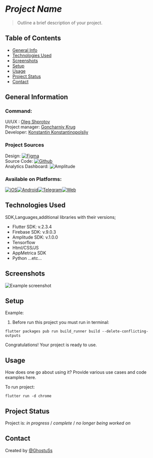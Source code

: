 # *Project Name*
> Outline a brief description of your project.

## Table of Contents
* [General Info](#general-information)
* [Technologies Used](#technologies-used)
* [Screenshots](#screenshots)
* [Setup](#setup)
* [Usage](#usage)
* [Project Status](#project-status)
* [Contact](#contact)
<!-- * [License](#license) -->


## General Information

### Command:
<!-- replace "https://google.com" with Telegram link of your team member. -->

  UI/UX : [Oleg Shprotov](https://google.com)<br />
  Project manager: [Goncharniy Krug](https://google.com)<br />
  Developer: [Konstantin Konstantinopolsliy](https://google.com)<br />

### Project Sources
  <!-- if you don't have anything - remove it from your forked readme.md. -->
  Design: [![Figma](https://img.shields.io/badge/figma-%23F24E1E.svg?style=for-the-badge&logo=figma&logoColor=white)](https://figma.com)<br />
  Source Code: [![Github](https://img.shields.io/badge/github%20pages-121013?style=for-the-badge&logo=github&logoColor=white)](https://github.com)<br />
  Analytics Dashboard: ![Amplitude](https://img.shields.io/badge/Amplitude-121013?style=for-the-badge&logo=amplitude&logoColor=white)<br />
  
### Available on Platforms: 
[![iOS](https://img.shields.io/badge/iOS-000000?style=for-the-badge&logo=apple&logoColor=white)](https://google.com)[![Android](https://img.shields.io/badge/Android-3DDC84?style=for-the-badge&logo=android&logoColor=white)](https://google.com)[![Telegram](https://img.shields.io/badge/Telegram-2CA5E0?style=for-the-badge&logo=telegram&logoColor=white)](https://google.com)[![Web](https://img.shields.io/badge/Web-000000?style=for-the-badge&logo=web&logoColor=white)](https://google.com)

## Technologies Used
SDK,Languages,additional libraries with their versions;
- Flutter SDK: v.2.3.4
- Firebase SDK: v.9.0.3
- Amplitude SDK: v.1.0.0
- Tensorflow
- Html/CSS/JS
- AppMetrica SDK
- Python
...etc...


## Screenshots
![Example screenshot](./img/screenshot.png)
<!-- If you have screenshots you'd like to share, include them here. or remove this line + row in Table Of Contents -->


## Setup

Example:
1. Before run this project you must run in terminal:

`flutter packages pub run build_runner build --delete-conflicting-outputs`

Congratulations! Your project is ready to use.


## Usage
How does one go about using it?
Provide various use cases and code examples here.


To run project:

`flutter run -d chrome`


## Project Status
Project is: _in progress_ / _complete_ / _no longer being worked on_


## Contact
Created by [@GhostuSs](https://github.com/GhostuSs)

<!-- Optional -->
<!-- ## License -->
